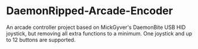 # DaemonRipped-Arcade-Encoder
An arcade controller project based on MickGyver's DaemonBite USB HID joystick, but removing all extra functions to a minimum. One joystick and up to 12 buttons are supported.
